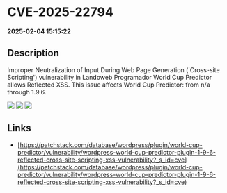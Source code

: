# CVE-2025-22794

**2025-02-04 15:15:22**

## Description
Improper Neutralization of Input During Web Page Generation ('Cross-site Scripting') vulnerability in Landoweb Programador World Cup Predictor allows Reflected XSS. This issue affects World Cup Predictor: from n/a through 1.9.6.

![](https://img.shields.io/static/v1?label=Score&message=7.1&color=red)
![](https://img.shields.io/static/v1?label=Severity&message=HIGH&color=red)
![](https://img.shields.io/static/v1?label=CWE&message=XSS&color=green)

## Links
- [https://patchstack.com/database/wordpress/plugin/world-cup-predictor/vulnerability/wordpress-world-cup-predictor-plugin-1-9-6-reflected-cross-site-scripting-xss-vulnerability?_s_id=cve](https://patchstack.com/database/wordpress/plugin/world-cup-predictor/vulnerability/wordpress-world-cup-predictor-plugin-1-9-6-reflected-cross-site-scripting-xss-vulnerability?_s_id=cve)
